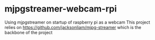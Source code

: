 # mjpgstreamer-webcam-rpi
Using mjpgstreamer on startup of raspberry pi as a webcam
This project relies on https://github.com/jacksonliam/mjpg-streamer which is the backbone of the project
